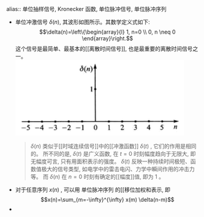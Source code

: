 alias:: 单位抽样信号, Kronecker 函数, 单位脉冲信号, 单位脉冲序列

- 单位冲激信号  $\delta(n)$, 其波形如图所示。其数学定义式如下:
  $$\delta(n)=\left\{\begin{array}{l}
  1, n=0 \\
  0, n \neq 0
  \end{array}\right.$$
  这个信号是最简单、最基本的[[离散时间信号]], 也是最重要的离散时间信号之一。  
  ![image.png](../assets/image_1707876565063_0.png)
  > $\delta(n)$  类似于[[时域连续信号]]中的[[冲激函数]]  $\delta(t)$ , 它们的作用是相同的。
  所不同的是,  $\delta(t)$  是广义函数, 在  $t=0$ 时刻幅度趋向于无限大, 即无幅度可言, 只有用面积表示的强度。  $\delta(t)$  反映一种持续时间极短、函数值极大的信号类型, 如电学中的雷击电闪、力学中瞬间作用的冲击力等。
  而  $\delta(n)$  在  $n=0$  时刻有确定的[[幅度]]值, 即为 $1$ 。
- 对于任意序列  $x(n)$ , 可以用 单位脉冲序列 的[[移位加权和表示, 即
  $$x(n)=\sum_{m=-\infty}^{\infty} x(m) \delta(n-m)$$
-